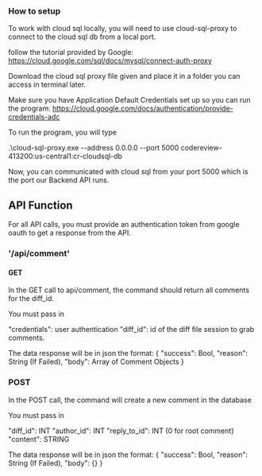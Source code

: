 ### How to setup

To work with cloud sql locally, you will need to use cloud-sql-proxy to connect to the cloud sql db from a local port.

follow the tutorial provided by Google: https://cloud.google.com/sql/docs/mysql/connect-auth-proxy

Download the cloud sql proxy file given and place it in a folder you can access in terminal later.

Make sure you have Application Default Credentials set up so you can run the program: https://cloud.google.com/docs/authentication/provide-credentials-adc 


To run the program, you will type 

.\cloud-sql-proxy.exe --address 0.0.0.0 --port 5000 codereview-413200:us-central1:cr-cloudsql-db

Now, you can communicated with cloud sql from your port 5000 which is the port our Backend API runs.





## API Function

For all API calls, you must provide an authentication token from google oauth to get a response from the API.

### '/api/comment'
#### GET

In the GET call to api/comment, the command should return all comments for the diff_id.

You must pass in 

"credentials": user authentication
"diff_id": id of the diff file session to grab comments.

The data response will be in json the format:
{
  "success": Bool,
  "reason": String (If Failed),
  "body": Array of Comment Objects
}

### POST

In the POST call, the command will create a new comment in the database

You must pass in

"diff_id": INT
"author_id": INT
"reply_to_id": INT (0 for root comment)
"content": STRING

The data response will be in json the format:
{
  "success": Bool,
  "reason": String (If Failed),
  "body": {}
}